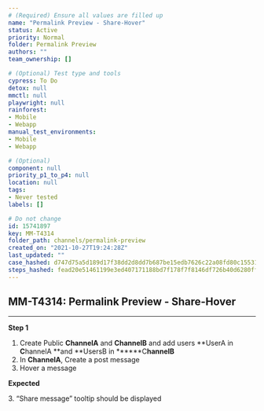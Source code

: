 ```yaml
---
# (Required) Ensure all values are filled up
name: "Permalink Preview - Share-Hover"
status: Active
priority: Normal
folder: Permalink Preview
authors: ""
team_ownership: []

# (Optional) Test type and tools
cypress: To Do
detox: null
mmctl: null
playwright: null
rainforest: 
- Mobile
- Webapp
manual_test_environments: 
- Mobile
- Webapp

# (Optional)
component: null
priority_p1_to_p4: null
location: null
tags: 
- Never tested
labels: []

# Do not change
id: 15741897
key: MM-T4314
folder_path: channels/permalink-preview
created_on: "2021-10-27T19:24:28Z"
last_updated: ""
case_hashed: d747d75a5d189d17f38dd2d8dd7b687be15edb7626c22a08fd80c155317a97b2c2398745bf123507ae0cfa21005793e6
steps_hashed: fead20e51461199e3ed407171188bd7f178f7f8146df726b40d6280ffdc54a61ee3dfe4ce186846cfeb02950c87437c0
---
```


## MM-T4314: Permalink Preview - Share-Hover

---

**Step 1**

1. Create Public **ChannelA** and **ChannelB** and add users \*\*UserA in **C**hannelA \*\*and \*\*UsersB in \*\*\*\*\*\*C**hannelB**
2. In **ChannelA**, Create a post message
3. Hover a message

**Expected**

3\. “Share message” tooltip should be displayed
